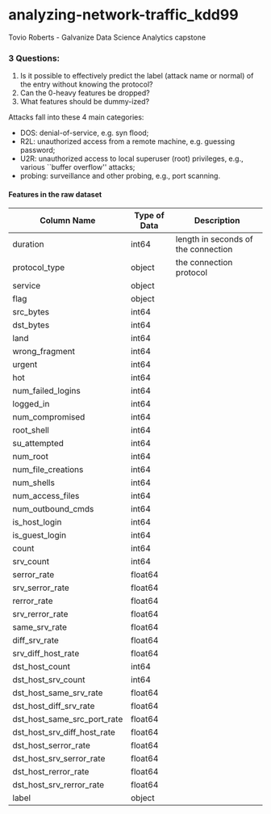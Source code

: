 # analyzing-network-traffic_kdd99
Tovio Roberts - Galvanize Data Science Analytics capstone

### 3 Questions:
1. Is it possible to effectively predict the label (attack name or normal) of the entry without knowing the protocol?
2. Can the 0-heavy features be dropped?
3. What features should be dummy-ized?

Attacks fall into these 4 main categories:
- DOS: denial-of-service, e.g. syn flood;
- R2L: unauthorized access from a remote machine, e.g. guessing password;
- U2R:  unauthorized access to local superuser (root) privileges, e.g., various ``buffer overflow'' attacks;
- probing: surveillance and other probing, e.g., port scanning.

#### Features in the raw dataset
| Column Name  | Type of Data  | Description      |
|-----------|----------------------------------------|------------------|
|duration                     |int64     | length in seconds of the connection|
|protocol_type                |object    | the connection protocol |
|service                      |object    |
|flag                         |object    |
|src_bytes                    |int64     |
|dst_bytes                    |int64     |
|land                         |int64     |
|wrong_fragment               |int64     |
|urgent                       |int64     |
|hot                          |int64     |
|num_failed_logins            |int64     |
|logged_in                    |int64     |
|num_compromised              |int64     |
|root_shell                   |int64     |
|su_attempted                 |int64     |
|num_root                     |int64     |
|num_file_creations           |int64     |
|num_shells                   |int64     |
|num_access_files             |int64     |
|num_outbound_cmds            |int64     |
|is_host_login                |int64     |
|is_guest_login               |int64     |
|count                        |int64     |
|srv_count                    |int64     |
|serror_rate                  |float64   |
|srv_serror_rate              |float64   |
|rerror_rate                  |float64   |
|srv_rerror_rate              |float64   |
|same_srv_rate                |float64   |
|diff_srv_rate                |float64   |
|srv_diff_host_rate           |float64   |
|dst_host_count               |int64     |
|dst_host_srv_count           |int64     |
|dst_host_same_srv_rate       |float64   |
|dst_host_diff_srv_rate       |float64   |
|dst_host_same_src_port_rate  |float64   |
|dst_host_srv_diff_host_rate  |float64   |
|dst_host_serror_rate         |float64   |
|dst_host_srv_serror_rate     |float64   |
|dst_host_rerror_rate         |float64   |
|dst_host_srv_rerror_rate     |float64   |
|label                        |object    |
